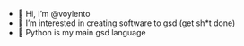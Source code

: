 - 👋 Hi, I’m @voylento
- 👀 I’m interested in creating software to gsd (get sh*t done)
- 🌱 Python is my main gsd language



<!---
voylento/voylento is a ✨ special ✨ repository because its `README.md` (this file) appears on your GitHub profile.
You can click the Preview link to take a look at your changes.
--->
